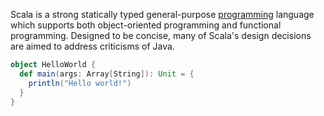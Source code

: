 ---
---

Scala is a strong statically typed general-purpose [programming](/tags/programming) language which supports both object-oriented programming and functional programming. Designed to be concise, many of Scala's design decisions are aimed to address criticisms of Java.

```scala
object HelloWorld {
  def main(args: Array[String]): Unit = {
    println("Hello world!")
  }
}
```
